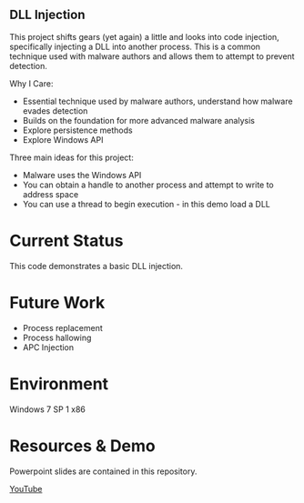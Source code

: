 ## DLL Injection

This project shifts gears (yet again) a little and looks into code injection, specifically injecting a DLL into another process.  This is a common technique used with malware authors and allows them to attempt to prevent detection.

Why I Care:

* Essential technique used by malware authors, understand how malware evades detection
* Builds on the foundation for more advanced malware analysis
* Explore persistence methods
* Explore Windows API

Three main ideas for this project:

* Malware uses the Windows API
* You can obtain a handle to another process and attempt to write to address space
* You can use a thread to begin execution - in this demo load a DLL

# Current Status

This code demonstrates a basic DLL injection.

# Future Work

* Process replacement
* Process hallowing
* APC Injection

# Environment

Windows 7 SP 1 x86

# Resources & Demo

Powerpoint slides are contained in this repository.

[YouTube](https://youtu.be/zh-NIh76Y-c)
